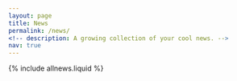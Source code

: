 ```yaml
---
layout: page
title: News
permalink: /news/
<!-- description: A growing collection of your cool news. -->
nav: true
---
```


<!-- pages/news.md -->
<div class="news">
    {% include allnews.liquid %}
</div>
